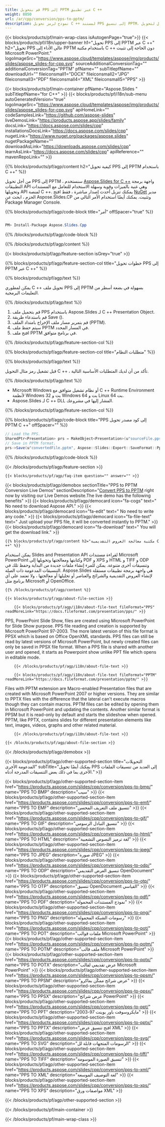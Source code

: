 ```yaml
---
title: قم بتحويل PPS إلى PPTM عبر تطبيق C ++
weight: 8850
url: /ar/cpp/conversion/pps-to-pptm/ 
description: نموذج لرمز تحويل C ++ لمستند PPS إلى تنسيق PPTM. استخدم رمز المثال لتحويل PPS إلى PPTM في أي تطبيق C ++.
---
```


{{< blocks/products/pf/main-wrap-class isAutogenPage="true">}}
{{< blocks/products/pf/i18n/upper-banner h1="تحويل PPS إلى PPTM عبر C ++" h2="تحويل PPS عالي الأداء إلى PPTM باستخدام مكتبة C ++ دون الحاجة إلى تثبيت Microsoft PowerPoint." logoImageSrc="https://www.aspose.cloud/templates/aspose/img/products/slides/aspose_slides-for-cpp.svg" sourceAdditionalConversionTag="" additionalConversionTag="PPTM" pfName="" subTitlepfName="" downloadUrl="" fileiconsmall1="DOCX" fileiconsmall2="JPG" fileiconsmall3="PDF" fileiconsmall4="XML" fileiconsmall5="PPS" >}}

{{< blocks/products/pf/main-container pfName="Aspose.Slides " subTitlepfName="for C++" >}}
{{< blocks/products/pf/i18n/sub-menu autoGeneratedVersion="true" logoImageSrc="https://www.aspose.cloud/templates/aspose/img/products/slides/aspose_slides-for-cpp.svg" apiHomeLink="" codeSamplesLink="https://github.com/aspose-slides" liveDemosLink="https://products.aspose.app/slides/family" docsLink="https://docs.aspose.com/slides/cpp" installationsDocsLink="https://docs.aspose.com/slides/cpp" nugetLink="https://www.nuget.org/packages/aspose.slides" nugetPackageName="" downloadAsLink="https://downloads.aspose.com/slides/cpp" learnAsLink="https://docs.aspose.com/slides/cpp" apiReference="" mavenRepoLink="" >}}

{{% blocks/products/pf/agp/content h2="كيفية تحويل PPS إلى PPTM باستخدام C ++" %}}

 من أجل تحويل PPS إلى PPTM ، سنستخدم
 [Aspose.Slides for C ++](https://products.aspose.com/slides/cpp)
 واجهة برمجة التطبيقات API وهي غنية بالميزات وقوية وسهلة الاستخدام للتعامل مع المستندات وتحويلها API لمنصة C ++. يمكنك تنزيل أحدث إصدار مباشرة ، فقط افتح
 [NuGet](https://www.nuget.org/packages/aspose.slides)
 مدير الحزم ، ابحث عن
 Aspose.Slides.CP
 وتثبيت. يمكنك أيضًا استخدام الأمر التالي من Package Manager Console.

{{% blocks/products/pf/agp/code-block title="أمر" offSpacer="true" %}}

```cs

PM> Install-Package Aspose.Slides.Cpp

```

{{% /blocks/products/pf/agp/code-block %}}

{{% /blocks/products/pf/agp/content %}}

{{< blocks/products/pf/agp/feature-section isGrey="true" >}}

{{% blocks/products/pf/agp/feature-section-col title="خطوات تحويل PPS إلى PPTM عبر C ++" %}}

{{% blocks/products/pf/agp/text %}}

 يمكن لمطوري C ++ تحويل ملف PPS إلى PPTM بسهولة في بضعة أسطر من التعليمات البرمجية.

{{% /blocks/products/pf/agp/text %}}

1. قم بتحميل ملف PPS باستخدام Aspose.Slides لـ C ++ Presentation Object.
1. قم باستدعاء طريقة Save ().
1. قم بتمرير مسار ملف الإخراج بامتداد الملف (PPTM).
1. سيتم حفظ ملف PPTM في المسار المحدد.
1. افتح ملف PPTM في برنامج متوافق.

{{% /blocks/products/pf/agp/feature-section-col %}}

{{% blocks/products/pf/agp/feature-section-col title="متطلبات النظام" %}}

{{% blocks/products/pf/agp/text %}}

 قبل تشغيل رمز مثال التحويل C ++ ، تأكد من أن لديك المتطلبات الأساسية التالية.

{{% /blocks/products/pf/agp/text %}}

- Microsoft Windows أو نظام تشغيل متوافق مع C ++ Runtime Environment لأنظمة Windows 32 بت و Windows 64 بت و Linux 64 بت.
- Aspose.Slides لـ C ++ DLL المشار إليها في مشروعك.

{{% /blocks/products/pf/agp/feature-section-col %}}

{{% blocks/products/pf/agp/code-block title="PPS إلى كود مصدر تحويل PPTM C ++" offSpacer="" %}}

```cs
// Load the PPS.
SharedPtr<Presentation> prs = MakeObject<Presentation>(u"sourceFile.pps");
// Save in PPTM format.
prs->Save(u"convertedFile.pptm", Aspose::Slides::Export::SaveFormat::Pptm);

```

{{% /blocks/products/pf/agp/code-block %}}

{{< /blocks/products/pf/agp/feature-section >}}

    {{< blocks/products/pf/agp/faq-item question="" answer="" >}}
 

<!-- aboutfile Starts -->

{{< blocks/products/pf/agp/demobox sectionTitle="PPS to PPTM Conversion Live Demos" sectionDescription="[Convert PPS to PPTM](https://products.aspose.app/slides/conversion/pps-to-pptm) right now by visiting our Live Demos website.The live demo has the following benefits" >}}
        {{< blocks/products/pf/agp/democard icon="fa-cogs" text=" No need to download Aspose API." >}}
        {{< blocks/products/pf/agp/democard icon="fa-edit" text=" No need to write any code." >}}
        {{< blocks/products/pf/agp/democard icon="fa-file-text" text=" Just upload your PPS file, it will be converted instantly to PPTM." >}}
        {{< blocks/products/pf/agp/democard icon="fa-download" text=" You will get the download link." >}}

    {{% blocks/products/pf/agp/content h2="مكتبة معالجة العروض التقديمية C ++" %}}

 يمكن استخدام Slides and Presentation API لقراءة مستندات Microsoft PowerPoint وكتابتها ومعالجتها وتحويلها إلى PDF و XPS و HTML و TIFF و ODP وتنسيقات أخرى متنوعة. يمكن للمرء إنشاء ملفات جديدة من البداية وحفظ تلك في التنسيقات المدعومة ذات الصلة. Aspose.Slides هي واجهة برمجة تطبيقات مستقلة لإنشاء العروض التقديمية والشرائح والعناصر أو تحليلها أو معالجتها ، ولا تعتمد على أي برنامج مثل Microsoft أو OpenOffice.  



    {{% /blocks/products/pf/agp/content %}}

    {{< blocks/products/pf/agp/about-file-section >}}

        {{< blocks/products/pf/agp/i18n/about-file-text fileFormat="PPS" readMoreLink="https://docs.fileformat.com/presentation/pps/" >}}

PPS, PowerPoint Slide Show, files are created using Microsoft PowerPoint for Slide Show purpose. PPS file reading and creation is supported by Microsoft PowerPoint 97-2003. The more latest version of this file format is PPSX which is based on Office OpenXML standards. PPS files can still be read by latest versions of Microsoft PowerPoint, but newly created files can only be saved in PPSX file format. When a PPS file is shared with another user and opened, it starts as Powerpoint show unlike PPT file which opens in editable mode.


        {{< /blocks/products/pf/agp/i18n/about-file-text >}}

        {{< blocks/products/pf/agp/i18n/about-file-text fileFormat="PPTM" readMoreLink="https://docs.fileformat.com/presentation/pptm/" >}}

Files with PPTM extension are Macro-enabled Presentation files that are created with Microsoft PowerPoint 2007 or higher versions. They are similar to PPTX files with the difference that the lateral can't execute macros though they can contain macros. PPTM files can be edited by opening them in Microsoft PowerPoint and updating the contents. Another similar format is PPSM but it is read-only by default and starts the slideshow when opened. PPTM, like PPTX, contains slides for different presentation elements like text, images, videos, graphs and other related material.


        {{< /blocks/products/pf/agp/i18n/about-file-text >}}

    {{< /blocks/products/pf/agp/about-file-section >}}

{{< /blocks/products/pf/agp/demobox >}}

<!-- aboutfile Ends -->

{{< blocks/products/pf/agp/other-supported-section title="التحويلات المدعومة الأخرى" subTitle="يمكنك أيضًا تحويل PPS إلى العديد من تنسيقات الملفات الأخرى بما في ذلك بعض التنسيقات المدرجة أدناه." >}}

{{< blocks/products/pf/agp/other-supported-section-item href="https://products.aspose.com/slides/cpp/conversion/pps-to-bmp/" name="PPS TO BMP" description="سيب" >}}
{{< blocks/products/pf/agp/other-supported-section-item href="https://products.aspose.com/slides/cpp/conversion/pps-to-emf/" name="PPS TO EMF" description="تنسيق ملف التعريف المحسن" >}}
{{< blocks/products/pf/agp/other-supported-section-item href="https://products.aspose.com/slides/cpp/conversion/pps-to-gif/" name="PPS TO GIF" description="تنسيق التبادل الرسومي" >}}
{{< blocks/products/pf/agp/other-supported-section-item href="https://products.aspose.com/slides/cpp/conversion/pps-to-html/" name="PPS TO HTML" description="لغة ترميز النصوص التشعبية" >}}
{{< blocks/products/pf/agp/other-supported-section-item href="https://products.aspose.com/slides/cpp/conversion/pps-to-jpeg/" name="PPS TO JPEG" description="صورة JPEG" >}}
{{< blocks/products/pf/agp/other-supported-section-item href="https://products.aspose.com/slides/cpp/conversion/pps-to-odp/" name="PPS TO ODP" description="تنسيق العرض التقديمي OpenDocument" >}}
{{< blocks/products/pf/agp/other-supported-section-item href="https://products.aspose.com/slides/cpp/conversion/pps-to-otp/" name="PPS TO OTP" description="تنسيق OpenDocument القياسي" >}}
{{< blocks/products/pf/agp/other-supported-section-item href="https://products.aspose.com/slides/cpp/conversion/pps-to-pdf/" name="PPS TO PDF" description="نموذج المستندات المحمولة" >}}
{{< blocks/products/pf/agp/other-supported-section-item href="https://products.aspose.com/slides/cpp/conversion/pps-to-png/" name="PPS TO PNG" description="رسومات الشبكة المحمولة" >}}
{{< blocks/products/pf/agp/other-supported-section-item href="https://products.aspose.com/slides/cpp/conversion/pps-to-pot/" name="PPS TO POT" description="ملفات قوالب Microsoft PowerPoint" >}}
{{< blocks/products/pf/agp/other-supported-section-item href="https://products.aspose.com/slides/cpp/conversion/pps-to-potm/" name="PPS TO POTM" description="ملف قالب Microsoft PowerPoint" >}}
{{< blocks/products/pf/agp/other-supported-section-item href="https://products.aspose.com/slides/cpp/conversion/pps-to-potx/" name="PPS TO POTX" description="عرض تقديمي لقالب Microsoft PowerPoint" >}}
{{< blocks/products/pf/agp/other-supported-section-item href="https://products.aspose.com/slides/cpp/conversion/pps-to-ppsm/" name="PPS TO PPSM" description="عرض شرائح ممكّن بماكرو" >}}
{{< blocks/products/pf/agp/other-supported-section-item href="https://products.aspose.com/slides/cpp/conversion/pps-to-ppsx/" name="PPS TO PPSX" description="عرض شرائح PowerPoint" >}}
{{< blocks/products/pf/agp/other-supported-section-item href="https://products.aspose.com/slides/cpp/conversion/pps-to-ppt/" name="PPS TO PPT" description="مايكروسوفت باور بوينت 97-2003" >}}
{{< blocks/products/pf/agp/other-supported-section-item href="https://products.aspose.com/slides/cpp/conversion/pps-to-pptx/" name="PPS TO PPTX" description="افتح تنسيق عرض XML" >}}
{{< blocks/products/pf/agp/other-supported-section-item href="https://products.aspose.com/slides/cpp/conversion/pps-to-svg/" name="PPS TO SVG" description="الرسومات المتجهات قابلة لل" >}}
{{< blocks/products/pf/agp/other-supported-section-item href="https://products.aspose.com/slides/cpp/conversion/pps-to-tiff/" name="PPS TO TIFF" description="تنسيق الصورة الموسومة" >}}
{{< blocks/products/pf/agp/other-supported-section-item href="https://products.aspose.com/slides/cpp/conversion/pps-to-xml/" name="PPS TO XML" description="لغة التوصيف الموسعة" >}}
{{< blocks/products/pf/agp/other-supported-section-item href="https://products.aspose.com/slides/cpp/conversion/pps-to-xps/" name="PPS TO XPS" description="مواصفات ورق XML" >}}

{{< /blocks/products/pf/agp/other-supported-section >}}

{{< /blocks/products/pf/main-container >}}
    
{{< /blocks/products/pf/main-wrap-class >}}